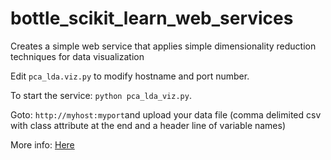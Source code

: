 bottle_scikit_learn_web_services
================================
Creates a simple web service that applies simple dimensionality reduction techniques for data visualization

Edit `pca_lda.viz.py` to modify hostname and port number.

To start the service: `python pca_lda_viz.py`.

Goto: `http://myhost:myport`and upload your data file (comma delimited csv with class attribute at the end and a header line of variable names)

More info:  [Here](http://mindwriting.org/blog/?p=153)
